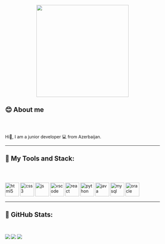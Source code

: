 <p id="header" align="center">
<!--   <img src="https://media.giphy.com/media/v1.Y2lkPTc5MGI3NjExZWJkYjRkZWM0NTIwYmZlZjgwOTc1NjBiNjI1ODVlN2M4ZDMyNGUxYyZjdD1n/L1R1tvI9svkIWwpVYr/giphy.gif" width="200"/> -->
<!--   <img src="https://media.giphy.com/media/4KzpjLvJjJknJ5Xuak/giphy.gif" width="200"/> -->
  <img src="https://media.giphy.com/media/2IudUHdI075HL02Pkk/giphy.gif" width="300"/>
</p>


<h2>😊 About me </h2>
<br/><br/>
<p>Hi👋, I am a junior developer 💻 from Azerbaijan.</p>
<hr/>
<h2>🎯 My Tools and Stack:</h2>
<br/><br/>
<p align="left">
<img src="https://cdn.jsdelivr.net/gh/devicons/devicon/icons/html5/html5-original.svg" alt="html5" width="45" height="45"/>
<img src="https://cdn.jsdelivr.net/gh/devicons/devicon/icons/css3/css3-original.svg" alt="css3" width="45" height="45"/>
<img src="https://cdn.jsdelivr.net/gh/devicons/devicon/icons/javascript/javascript-original.svg" alt="js" width="45" height="45"/>
<img src="https://cdn.jsdelivr.net/gh/devicons/devicon/icons/vscode/vscode-original.svg" alt="vscode" width="45" height="45" />
<img src="https://cdn.jsdelivr.net/gh/devicons/devicon/icons/react/react-original.svg" alt="react" width="45" height="45"/>
<img src="https://cdn.jsdelivr.net/gh/devicons/devicon/icons/python/python-original.svg" alt="python" width="45" height="45"/>
<img src="https://cdn.jsdelivr.net/gh/devicons/devicon/icons/java/java-original.svg" alt="java" width="45" height="45"/>
<img src="https://cdn.jsdelivr.net/gh/devicons/devicon/icons/mysql/mysql-original.svg" alt="mysql" width="45" height="45"/>
<img src="https://cdn.jsdelivr.net/gh/devicons/devicon/icons/oracle/oracle-original.svg" alt="oracle" width="45" height="45"/>
</p>
<hr/>
<h2> 🚩 GitHub Stats:</h2>
<br/><br/>
<tbody align="center">
  <tr colspan="2" align="center">
    <td>
      <img src="https://github-readme-stats.vercel.app/api?username=cafarli&show_icons=true&theme=tokyonight" align="left"/>
    </td>
    <td>
      <img src="https://github-readme-stats.vercel.app/api/top-langs/?username=cafarli&layout=compact&theme=vision-friendly-dark(https://github.com/cafarli/github-readme-stats)"/>
    </td>
  </tr>
  <tr colspan="2" align="center">
    <img src="http://github-readme-streak-stats.herokuapp.com?user=cafarli&theme=dark&background=000000(https://git.io/streak-stats)" />
  </tr>
</tbody>
  
<!-- ![Anurag's GitHub stats](https://github-readme-stats.vercel.app/api?username=cafarli&show_icons=true&theme=tokyonight)
[![Top Langs](https://github-readme-stats.vercel.app/api/top-langs/?username=cafarli&exclude_repo=github-readme-stats,cafarli.github.io)](https://github.com/cafarli/github-readme-stats) -->

<!--
**Cafarli/Cafarli** is a ✨ _special_ ✨ repository because its `README.md` (this file) appears on your GitHub profile.

Here are some ideas to get you started:

- 🔭 I’m currently working on ...
- 🌱 I’m currently learning ...
- 👯 I’m looking to collaborate on ...
- 🤔 I’m looking for help with ...
- 💬 Ask me about ...
- 📫 How to reach me: ...
- 😄 Pronouns: ...
- ⚡ Fun fact: ...
-->


